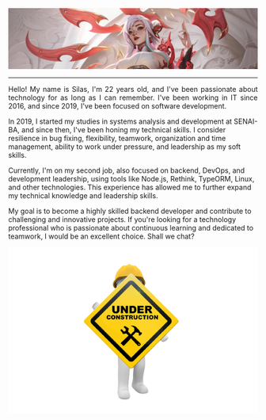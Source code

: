 <html>
<head>
	<meta http-equiv="Content-Type" content="text/html; charset=UTF-8" />
  <link rel="stylesheet" href="assets/styles/style.css">          
</head>
<body>
<section id="banner">
  <img src="assets/img/Irelia_crop.jpg" alt="Imagem 1">
</section>
<hr>
<section id="aboutme">
  <p align="justify">
   Hello! My name is Silas, I'm 22 years old, and I've been passionate about technology for as long as I can remember. I've been working in IT since 2016, and since 2019, I've been focused on software development.

In 2019, I started my studies in systems analysis and development at SENAI-BA, and since then, I've been honing my technical skills. I consider resilience in bug fixing, flexibility, teamwork, organization and time management, ability to work under pressure, and leadership as my soft skills.

Currently, I'm on my second job, also focused on backend, DevOps, and development leadership, using tools like Node.js, Rethink, TypeORM, Linux, and other technologies. This experience has allowed me to further expand my technical knowledge and leadership skills.

My goal is to become a highly skilled backend developer and contribute to challenging and innovative projects. If you're looking for a technology professional who is passionate about continuous learning and dedicated to teamwork, I would be an excellent choice. Shall we chat?
  </p>
</section>
<p align="center">
  <img src="assets/img/underconstruction.png" alt="Descrição da imagem">
</p>

</body>
</html>